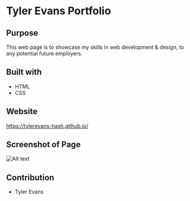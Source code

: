 # Tyler Evans Portfolio

## Purpose
This web page is to showcase my skills in web development & design, to any potential future employers.

## Built with
* HTML
* CSS

## Website
https://tylerevans-hash.github.io/

## Screenshot of Page
![Alt text](https://github.com/TylerEvans-hash/tylerevans-hash.github.io/blob/main/tylerevans-portfolio.png?raw=true "Portfolio Screenshot")

## Contribution
* Tyler Evans
